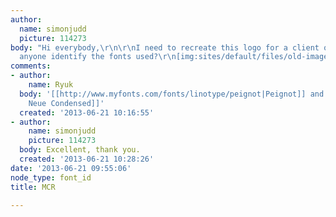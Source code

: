 ```yaml
---
author:
  name: simonjudd
  picture: 114273
body: "Hi everybody,\r\n\r\nI need to recreate this logo for a client of mine.  Can
  anyone identify the fonts used?\r\n[img:sites/default/files/old-images/MCR_logo-500_6237.jpg]\r\n\r\nThanks\r\n\r\nSimon"
comments:
- author:
    name: Ryuk
  body: '[[http://www.myfonts.com/fonts/linotype/peignot|Peignot]] and [[http://www.myfonts.com/fonts/linotype/helvetica|Helvetica
    Neue Condensed]]'
  created: '2013-06-21 10:16:55'
- author:
    name: simonjudd
    picture: 114273
  body: Excellent, thank you.
  created: '2013-06-21 10:28:26'
date: '2013-06-21 09:55:06'
node_type: font_id
title: MCR

---
```

